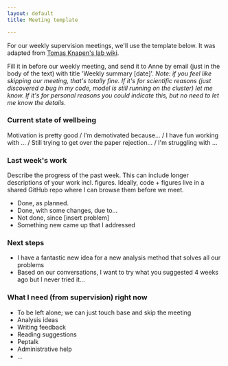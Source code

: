 ```yaml
---
layout: default
title: Meeting template

---
```


For our weekly supervision meetings, we'll use the template below. It was adapted from [Tomas Knapen's lab wiki](https://github.com/tknapen/tknapen.github.io/wiki/Meeting-template).

Fill it in before our weekly meeting, and send it to Anne by email (just in the body of the text) with title 'Weekly summary [date]'.
_Note: if you feel like skipping our meeting, that's totally fine. If it's for scientific reasons (just discovered a bug in my code, model is still running on the cluster) let me know. If it's for personal reasons you could indicate this, but no need to let me know the details._

### Current state of wellbeing
Motivation is pretty good / I'm demotivated because... / I have fun working with ... / Still trying to get over the paper rejection... / I'm struggling with ...

### Last week's work
Describe the progress of the past week. This can include longer descriptions of your work incl. figures. Ideally, code + figures live in a shared GitHub repo where I can browse them before we meet.

- Done, as planned.
- Done, with some changes, due to...
- Not done, since [insert problem]
- Something new came up that I addressed

### Next steps
- I have a fantastic new idea for a new analysis method that solves all our problems
- Based on our conversations, I want to try what you suggested 4 weeks ago but I never tried it...

### What I need (from supervision) right now
- To be left alone; we can just touch base and skip the meeting
- Analysis ideas
- Writing feedback
- Reading suggestions
- Peptalk
- Administrative help
- ...
